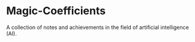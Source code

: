# Magic-Coefficients
A collection of notes and achievements in the field of artificial intelligence (AI). 
